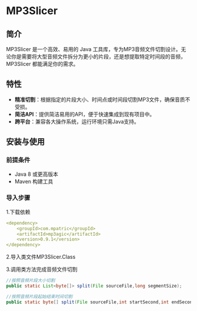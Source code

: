 # MP3Slicer

## 简介
MP3Slicer 是一个高效、易用的 Java 工具库，专为MP3音频文件切割设计。无论你是需要将大型音频文件拆分为更小的片段，还是想提取特定时间段的音频，MP3Slicer 都能满足你的需求。

## 特性
- **精准切割**：根据指定的片段大小、时间点或时间段切割MP3文件，确保音质不受损。
- **简洁API**：提供简洁易用的API，便于快速集成到现有项目中。
- **跨平台**：兼容各大操作系统，运行环境只需Java支持。

## 安装与使用

### 前提条件
- Java 8 或更高版本
- Maven 构建工具

### 导入步骤

1.下载依赖

```yaml
<dependency>
	<groupId>com.mpatric</groupId>
    <artifactId>mp3agic</artifactId>
    <version>0.9.1</version>
</dependency>
```

2.导入类文件MP3Slicer.Class

3.调用类方法完成音频文件切割

```java
//按照音频片段大小切割
public static List<byte[]> split(File sourceFile,long segmentSize);

//按照音频片段起始结束时间切割
public static byte[] split(File sourceFile,int startSecond,int endSecond);
```

